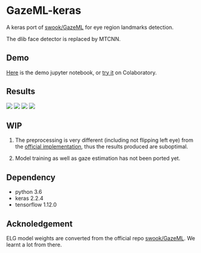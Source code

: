 # GazeML-keras
A keras port of [swook/GazeML](https://github.com/swook/GazeML) for eye region landmarks detection. 

The dlib face detector is replaced by MTCNN.

## Demo

[Here](https://github.com/shaoanlu/GazeML-keras/blob/master/demo_colab.ipynb) is the demo jupyter notebook, or [try it](https://colab.research.google.com/github/shaoanlu/GazeML-keras/blob/master/demo_colab.ipynb) on Colaboratory.

## Results

![](https://github.com/shaoanlu/GazeML-keras/raw/master/results/result_lenna.png)
![](https://github.com/shaoanlu/GazeML-keras/raw/master/results/result_fashion-1063100_640.png)
![](https://github.com/shaoanlu/GazeML-keras/raw/master/results/result_model-1439909_640.png)
![](https://github.com/shaoanlu/GazeML-keras/raw/master/results/result_reiwa.png)

## WIP
1. The preprocessing is very different (including not flipping left eye) from the [official implementation](https://github.com/swook/GazeML/blob/master/src/datasources/frames.py#L223), thus the results produced are suboptimal.

2. Model training as well as gaze estimation has not been ported yet.

## Dependency
- python 3.6
- keras 2.2.4
- tensorflow 1.12.0

## Acknoledgement
ELG model weights are converted from the official repo [swook/GazeML](https://github.com/swook/GazeML). We learnt a lot from there.
